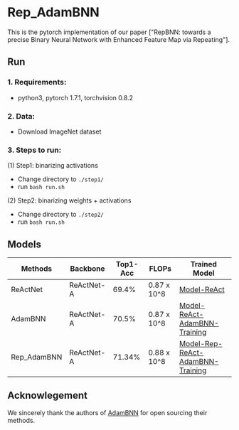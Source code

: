# Rep_AdamBNN

This is the pytorch implementation of our paper ["RepBNN: towards a precise Binary Neural Network with Enhanced Feature Map via Repeating"].

<!-- (https://arxiv.org/abs/2106.11309).  -->


<!-- ## Citation -->

<!-- If you find our code useful for your research, please consider citing:

    @conference{liu2021how,
    title = {How do adam and training strategies help bnns optimization?},
    author = {Liu, Zechun and Shen, Zhiqiang and Li, Shichao and Helwegen, Koen and Huang, Dong and Cheng, Kwang-Ting},
    booktitle = {International Conference on Machine Learning},
    year = {2021},
    organization={PMLR}
    } -->

## Run

### 1. Requirements:
* python3, pytorch 1.7.1, torchvision 0.8.2
    
### 2. Data:
* Download ImageNet dataset

### 3. Steps to run:
(1) Step1:  binarizing activations
* Change directory to `./step1/` 
* run `bash run.sh`

(2) Step2:  binarizing weights + activations
* Change directory to `./step2/`
* run `bash run.sh`
       

## Models

| Methods | Backbone | Top1-Acc | FLOPs | Trained Model |
| --- | --- | --- | --- | --- | 
| ReActNet | ReActNet-A | 69.4% | 0.87 x 10^8 | [Model-ReAct](https://hkustconnect-my.sharepoint.com/:u:/g/personal/zliubq_connect_ust_hk/EZAJ5OPNyKJColmmJPkD-ysBP2uozsXMzbbA9giOuS21TA?e=HnKOCs) | 
| AdamBNN | ReActNet-A | 70.5% | 0.87 x 10^8 | [Model-ReAct-AdamBNN-Training](https://hkustconnect-my.sharepoint.com/:u:/g/personal/zliubq_connect_ust_hk/EXEsfAt42gNLqfzt09BMoTwBbYT6sxH5VkZ_9DmBWhJxXg?e=fd4f5v) |
| Rep_AdamBNN | ReActNet-A | 71.34% | 0.88 x 10^8 | [Model-Rep-ReAct-AdamBNN-Training](https://pan.seu.edu.cn:443/link/368195B6FFEAFC35C804A08CAF457D65) |


## Acknowlegement

We sincerely thank the authors of [AdamBNN](https://github.com/liuzechun/AdamBNN/) for open sourcing their methods.
